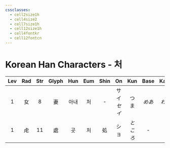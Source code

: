 ```yaml
---
cssclasses:
  - cell2size1h
  - cell4size2
  - cell7size1h
  - cell12size1h
  - cell4fontkr
  - cell12fontcn
---
```


# Korean Han Characters - 처

| Lev | Rad | Str | Glyph | Hun | Eum | Shin |     On     |  Kun  | Base | Kana | Simp |    Man     | Can  | Viet |
| :-: | :-: | :-: | :---: | :-: | :-: | :--: | :--------: | :---: | :--: | :--: | :--: | :--------: | :--: | :--: |
|  1  |  女  |  8  |   妻   | 아내  |  처  |  -   | サイ<br>*セイ* |  つま   | *めあ* | *わす* |  -   |     qī     | cai1 | thê  |
|  1  |  虍  | 11  |   處   |  곳  |  처  |  処   |     ショ     | *ところ* |  -   |  -   |  处   | chǔ<br>chù | cyu3 |  xử  |
